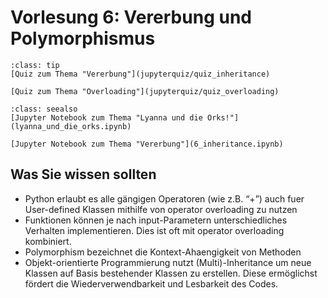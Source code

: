 # Vorlesung 6: Vererbung und Polymorphismus

```{admonition} Hier geht zum Quiz...
:class: tip
[Quiz zum Thema "Vererbung"](jupyterquiz/quiz_inheritance)

[Quiz zum Thema "Overloading"](jupyterquiz/quiz_overloading)

```

```{admonition} Beispiele und Vertiefung
:class: seealso
[Jupyter Notebook zum Thema "Lyanna und die Orks!"](lyanna_und_die_orks.ipynb)

[Jupyter Notebook zum Thema "Vererbung"](6_inheritance.ipynb)
```



<!--## Was Sie wissen sollten-->
## Was Sie wissen sollten
* Python erlaubt es alle gängigen Operatoren (wie z.B. “+”) auch fuer User-defined Klassen mithilfe von operator overloading zu nutzen
* Funktionen können je nach input-Parametern unterschiedliches Verhalten implementieren. Dies ist oft mit operator overloading kombiniert.
* Polymorphism bezeichnet die Kontext-Ahaengigkeit von Methoden
* Objekt-orientierte Programmierung nutzt (Multi)-Inheritance um neue Klassen auf Basis bestehender Klassen zu erstellen. Diese ermöglichst fördert die Wiederverwendbarkeit und Lesbarkeit des Codes.

<!--## Videos to watch...-->
<!--::::{grid}-->
<!--:class-container: text-center-->
<!--:gutter: 3-->
<!---->
<!--:::{grid-item-card}-->
<!--:columns: 5-->
<!--:class-header: bg-light-->
<!--Facts and Myths about Python names and values - PyCon 2015 (Ned Batchelder)-->
<!---->
<!--<iframe width="200" height="113" src="https://www.youtube.com/embed/_AEJHKGk9ns" title="YouTube video player" frameborder="0" allow="accelerometer; autoplay; clipboard-write; encrypted-media; gyroscope; picture-in-picture; web-share" allowfullscreen></iframe>-->
<!--:::-->
<!---->
<!--:::{grid-item-card}-->
<!--:columns: 5-->
<!--:class-header: bg-light-->
<!--The PEP 8 Song (Leon Sandøy)-->
<!---->
<!--<iframe width="200" height="113" src="https://www.youtube.com/embed/hgI0p1zf31k" title="YouTube video player" frameborder="0" allow="accelerometer; autoplay; clipboard-write; encrypted-media; gyroscope; picture-in-picture; web-share" allowfullscreen></iframe>-->
<!--:::-->
<!---->
<!---->
<!--::::-->

